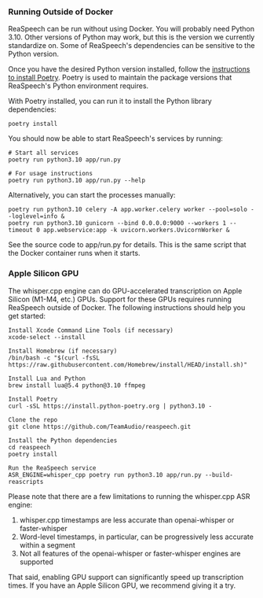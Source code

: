 ### Running Outside of Docker

ReaSpeech can be run without using Docker. You will probably need Python 3.10. Other versions of Python may work, but this is the version we currently standardize on. Some of ReaSpeech's dependencies can be sensitive to the Python version.

Once you have the desired Python version installed, follow the [instructions to install Poetry](https://python-poetry.org/docs/#installation). Poetry is used to maintain the package versions that ReaSpeech's Python environment requires.

With Poetry installed, you can run it to install the Python library dependencies:

```
poetry install
```

You should now be able to start ReaSpeech's services by running:

```
# Start all services
poetry run python3.10 app/run.py

# For usage instructions
poetry run python3.10 app/run.py --help
```

Alternatively, you can start the processes manually:

```
poetry run python3.10 celery -A app.worker.celery worker --pool=solo --loglevel=info &
poetry run python3.10 gunicorn --bind 0.0.0.0:9000 --workers 1 --timeout 0 app.webservice:app -k uvicorn.workers.UvicornWorker &
```

See the source code to app/run.py for details. This is the same script that the Docker container runs when it starts.

### Apple Silicon GPU

The whisper.cpp engine can do GPU-accelerated transcription on Apple Silicon (M1-M4, etc.) GPUs. Support for these GPUs requires running ReaSpeech outside of Docker. The following instructions should help you get started:

```
Install Xcode Command Line Tools (if necessary)
xcode-select --install

Install Homebrew (if necessary)
/bin/bash -c "$(curl -fsSL https://raw.githubusercontent.com/Homebrew/install/HEAD/install.sh)"

Install Lua and Python
brew install lua@5.4 python@3.10 ffmpeg

Install Poetry
curl -sSL https://install.python-poetry.org | python3.10 -

Clone the repo
git clone https://github.com/TeamAudio/reaspeech.git

Install the Python dependencies
cd reaspeech
poetry install

Run the ReaSpeech service
ASR_ENGINE=whisper_cpp poetry run python3.10 app/run.py --build-reascripts
```

Please note that there are a few limitations to running the whisper.cpp ASR engine:

1. whisper.cpp timestamps are less accurate than openai-whisper or faster-whisper
2. Word-level timestamps, in particular, can be progressively less accurate within a segment
3. Not all features of the openai-whisper or faster-whisper engines are supported

That said, enabling GPU support can significantly speed up transcription times. If you have an Apple Silicon GPU, we recommend giving it a try.